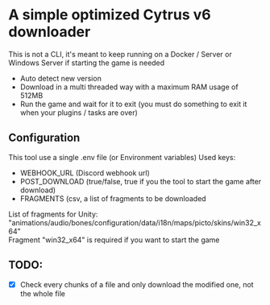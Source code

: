# A simple optimized Cytrus v6 downloader

This is not a CLI, it's meant to keep running on a Docker / Server or Windows Server if starting the game is needed

- Auto detect new version
- Download in a multi threaded way with a maximum RAM usage of 512MB
- Run the game and wait for it to exit (you must do something to exit it when your plugins / tasks are over)

## Configuration
This tool use a single .env file (or Environment variables) 
Used keys:
- WEBHOOK_URL (Discord webhook url)
- POST_DOWNLOAD (true/false, true if you the tool to start the game after download)
- FRAGMENTS (csv, a list of fragments to be downloaded

List of fragments for Unity: "animations/audio/bones/configuration/data/i18n/maps/picto/skins/win32_x64"  
Fragment "win32_x64" is required if you want to start the game

## TODO: 
- [x] Check every chunks of a file and only download the modified one, not the whole file

